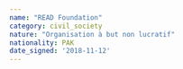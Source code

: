 ```yaml
---
name: "READ Foundation"
category: civil_society
nature: "Organisation à but non lucratif"
nationality: PAK
date_signed: '2018-11-12'
---
```

    